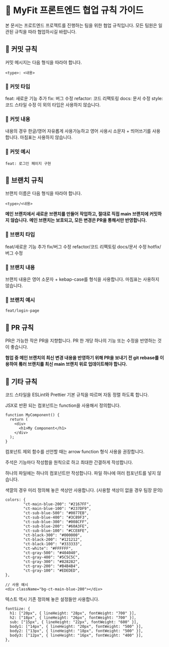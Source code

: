 # 💼 MyFit 프론트엔드 협업 규칙 가이드

본 문서는 프로트엔드 프로젝트를 진행하는 팀을 위한 협업 규칙입니다.
모든 팀원은 일관된 규칙을 따라 협업하시길 바랍니다.

## 📝 커밋 규칙

커밋 메시지는 다음 형식을 따라야 합니다.

```
<type>: <내용>
```

### 📝 커밋 타입

feat: 새로운 기능 추가
fix: 버그 수정
refactor: 코드 리팩토링
docs: 문서 수정
style: 코드 스타일 수정
이 외의 타입은 사용하지 않습니다.

### 📝 커밋 내용

내용의 경우
한글/영어 자유롭게 사용가능하고
영어 사용시 소문자 + 띄어쓰기를 사용합니다.
마침표는 사용하지 않습니다.

### 📝 커밋 예시

```
feat: 로그인 페이지 구현
```

## 📝 브랜치 규칙

브랜치 이름은 다음 형식을 따라야 합니다.

```
<type>/<내용>
```

**메인 브랜치에서 새로운 브랜치를 만들어 작업하고, 절대로 직접 main 브랜치에 커밋하지 않습니다.**
**메인 브랜치는 보호되고, 모든 변경은 PR을 통해서만 반영합니다.**

### 📝 브랜치 타입

feat/새로운 기능 추가
fix/버그 수정
refactor/코드 리팩토링
docs/문서 수정
hotfix/버그 수정

### 📝 브랜치 내용

브랜치 내용은
영어 소문자 + kebap-case를 형식을 사용합니다.
마침표는 사용하지 않습니다.

### 📝 브랜치 예시

```
feat/login-page
```

## 📝 PR 규칙

PR은 가능한 작은 PR을 지향합니다.
PR 한 개당 하나의 기능 또는 수정을 반영하는 것이 좋습니다.

**협업 중 메인 브랜치의 최신 변경 내용을 반영하기 위해 PR을 보내기 전 git rebase를 이용하여 롴러 브랜치를 최신 main 브랜치 위로 업데이트해야 합니다.**

## 📝 기타 규칙

코드 스타일을 ESLint와 Prettier 기본 규칙을 따르며 자동 정렬 하도록 합니다.

JSX로 반환 되는 컴포넌트는 function을 사용해서 정의합니다.

```
function MyComponent() {
  return (
    <div>
      <h1>My Component</h1>
    </div>
  );
}
```

컴포넌트 제외 함수를 선언할 때는 arrow function 형식 사용을 권장합니다.

주석은 기능마다 작성함을 원칙으로 하고 최대한 간결하게 작성합니다.

하나의 파일에는 하나의 컴포넌트만 작성합니다. 파일 하나에 여러 컴포넌트를 넣지 않습니다.

색깔의 경우 미리 정의해 놓은 색상만 사용합니다. (사용할 색상이 없을 경우 팀장 문의)

```
colors: {
        "ct-main-blue-200": "#2167FF",
        "ct-main-blue-100": "#237DF9",
        "ct-sub-blue-500": "#0077EB",
        "ct-sub-blue-400": "#3C89F3",
        "ct-sub-blue-300": "#008CFF",
        "ct-sub-blue-200": "#60A3FE",
        "ct-sub-blue-100": "#CCE8FE",
        "ct-black-300": "#000000",
        "ct-black-200": "#121212",
        "ct-black-100": "#333333",
        "ct-white": "#FFFFFF",
        "ct-gray-500": "#404040",
        "ct-gray-400": "#5C5C5C",
        "ct-gray-300": "#828282",
        "ct-gray-200": "#B4B4B4",
        "ct-gray-100": "#EDEDED",
},

// 사용 예시
<div className="bg-ct-main-blue-200"></div>
```

텍스트 역시 기존 정의해 놓은 설정들만 사용합니다.

```
fontSize: {
  h1: ["20px", { lineHeight: "28px", fontWeight: "700" }],
  h2: ["18px", { lineHeight: "26px", fontWeight: "700" }],
  sub: ["15px", { lineHeight: "22px", fontWeight: "600" }],
  body1: ["14px", { lineHeight: "20px", fontWeight: "500" }],
  body2: ["13px", { lineHeight: "18px", fontWeight: "500" }],
  body3: ["12px", { lineHeight: "16px", fontWeight: "400" }],
},
```
